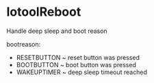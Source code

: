 # IotoolReboot

Handle deep sleep and boot reason

bootreason:
* RESETBUTTON ~ reset button was pressed
* BOOTBUTTON ~ boot button was pressed
* WAKEUPTIMER ~ deep sleep timeout reached
